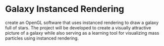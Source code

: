 # Galaxy Instanced Rendering
 create an OpenGL software that uses instanced rendering to draw a galaxy full of stars. The project will be developed to create a visually attractive picture of a galaxy while also serving as a learning tool for visualizing mass particles using instanced rendering.
